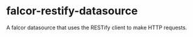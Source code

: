 # falcor-restify-datasource
A falcor datasource that uses the RESTify client to make HTTP requests.
